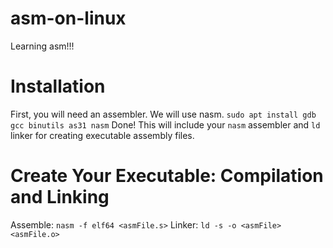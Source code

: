 # asm-on-linux
Learning asm!!!
# Installation
First, you will need an assembler. We will use nasm. 
`sudo apt install gdb gcc binutils as31 nasm`
Done! This will include your `nasm` assembler and `ld` linker for creating executable assembly files.
# Create Your Executable: Compilation and Linking
Assemble:
`nasm -f elf64 <asmFile.s>`
Linker:
`ld -s -o <asmFile> <asmFile.o>`
